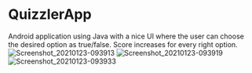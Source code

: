 # QuizzlerApp
Android application using Java with a nice UI where the user can choose the desired option as true/false. Score increases for every right option.
![Screenshot_20210123-093913](https://user-images.githubusercontent.com/64889275/105572460-48497180-5d7d-11eb-95c3-92fa0df94fed.png)
![Screenshot_20210123-093919](https://user-images.githubusercontent.com/64889275/105572503-8777c280-5d7d-11eb-8cf4-142ff4044d90.png)
![Screenshot_20210123-093933](https://user-images.githubusercontent.com/64889275/105572521-a5ddbe00-5d7d-11eb-978c-f86fed79a644.png)

